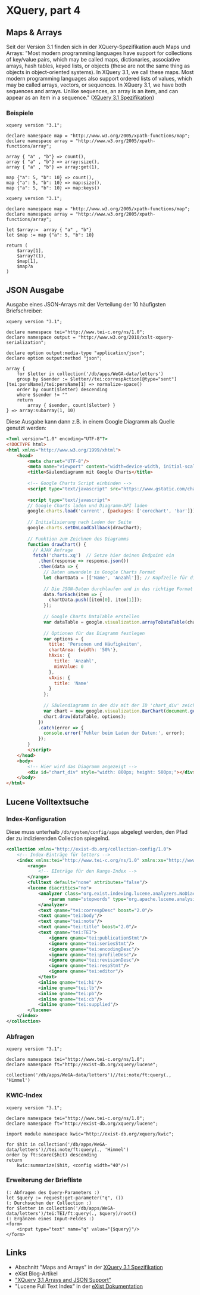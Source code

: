 # XQuery, part 4

## Maps & Arrays

Seit der Version 3.1 finden sich in der XQuery-Spezifikation auch Maps und 
Arrays:
"Most modern programming languages have support for collections of 
key/value pairs, which may be called maps, dictionaries, associative arrays, 
hash tables, keyed lists, or objects (these are not the same thing as 
objects in object-oriented systems). 
In XQuery 3.1, we call these maps. Most modern programming languages also 
support ordered lists of values, which may be called arrays, vectors, or 
sequences. 
In XQuery 3.1, we have both sequences and arrays. 
Unlike sequences, an array is an item, and can appear as an item in a 
sequence." 
([XQuery 3.1 Spezifikation](https://www.w3.org/TR/xquery-31/#id-maps-and-arrays))

### Beispiele

```xquery
xquery version "3.1";

declare namespace map = "http://www.w3.org/2005/xpath-functions/map";
declare namespace array = "http://www.w3.org/2005/xpath-functions/array";

array { "a" , "b"} => count(),
array { "a" , "b"} => array:size(),
array { "a" , "b"} => array:get(1),

map {"a": 5, "b": 10} => count(),
map {"a": 5, "b": 10} => map:size(),
map {"a": 5, "b": 10} => map:keys()
```

```xquery
xquery version "3.1";

declare namespace map = "http://www.w3.org/2005/xpath-functions/map";
declare namespace array = "http://www.w3.org/2005/xpath-functions/array";

let $array:=  array { "a" , "b"} 
let $map := map {"a": 5, "b": 10} 

return (
    $array[1],
    $array?(1),
    $map[1],
    $map?a
)
```

## JSON Ausgabe

Ausgabe eines JSON-Arrays mit der Verteilung der 10 häufigsten Briefschreiber:

```xquery
xquery version "3.1";

declare namespace tei="http://www.tei-c.org/ns/1.0";
declare namespace output = "http://www.w3.org/2010/xslt-xquery-serialization";

declare option output:media-type "application/json";
declare option output:method "json";

array {
    for $letter in collection('/db/apps/WeGA-data/letters')
    group by $sender := $letter//tei:correspAction[@type="sent"][tei:persName]/tei:persName[1] => normalize-space()
    order by count($letter) descending
    where $sender != ""
    return 
        array { $sender, count($letter) }
} => array:subarray(1, 10)
```

Diese Ausgabe kann dann z.B. in einem Google Diagramm als Quelle genutzt werden:

```html
<?xml version="1.0" encoding="UTF-8"?>
<!DOCTYPE html>
<html xmlns="http://www.w3.org/1999/xhtml">
    <head>
        <meta charset="UTF-8"/>
        <meta name="viewport" content="width=device-width, initial-scale=1.0"/>
        <title>Säulendiagramm mit Google Charts</title>
        
        <!-- Google Charts Script einbinden -->
        <script type="text/javascript" src="https://www.gstatic.com/charts/loader.js"></script>
        
        <script type="text/javascript">
        // Google Charts laden und Diagramm-API laden
        google.charts.load('current', {packages: ['corechart', 'bar']});
    
        // Initialisierung nach Laden der Seite
        google.charts.setOnLoadCallback(drawChart);
    
        // Funktion zum Zeichnen des Diagramms
        function drawChart() {
          // AJAX Anfrage
          fetch('charts.xq')  // Setze hier deinen Endpoint ein
            .then(response => response.json())
            .then(data => {
              // Daten umwandeln in Google Charts Format
              let chartData = [['Name', 'Anzahl']]; // Kopfzeile für die Daten
    
              // Die JSON-Daten durchlaufen und in das richtige Format bringen
              data.forEach(item => {
                chartData.push([item[0], item[1]]);
              });
    
              // Google Charts DataTable erstellen
              var dataTable = google.visualization.arrayToDataTable(chartData);
    
              // Optionen für das Diagramm festlegen
              var options = {
                title: 'Personen und Häufigkeiten',
                chartArea: {width: '50%'},
                hAxis: {
                  title: 'Anzahl',
                  minValue: 0
                },
                vAxis: {
                  title: 'Name'
                }
              };
    
              // Säulendiagramm in den div mit der ID 'chart_div' zeichnen
              var chart = new google.visualization.BarChart(document.getElementById('chart_div'));
              chart.draw(dataTable, options);
            })
            .catch(error => {
              console.error('Fehler beim Laden der Daten:', error);
            });
        }
        </script>
    </head>
    <body>
        <!-- Hier wird das Diagramm angezeigt -->
        <div id="chart_div" style="width: 800px; height: 500px;"></div>
    </body>
</html>
```

## Lucene Volltextsuche

### Index-Konfiguration

Diese muss unterhalb `/db/system/config/apps` abgelegt werden, den Pfad der 
zu indizierenden Collection spiegelnd.

```xml
<collection xmlns="http://exist-db.org/collection-config/1.0">
    <!-- Index-Einträge für letters -->
    <index xmlns:tei="http://www.tei-c.org/ns/1.0" xmlns:xs="http://www.w3.org/2001/XMLSchema">
        <range>
            <!-- EInträge für den Range-Index -->
        </range>
        <fulltext default="none" attributes="false"/>
        <lucene diacritics="no">
            <analyzer class="org.exist.indexing.lucene.analyzers.NoDiacriticsStandardAnalyzer">
                <param name="stopwords" type="org.apache.lucene.analysis.util.CharArraySet"/>
            </analyzer>
            <text qname="tei:correspDesc" boost="2.0"/>
            <text qname="tei:body"/>
            <text qname="tei:note"/>
            <text qname="tei:title" boost="2.0"/>
            <text qname="tei:TEI">
                <ignore qname="tei:publicationStmt"/>
                <ignore qname="tei:seriesStmt"/>
                <ignore qname="tei:encodingDesc"/>
                <ignore qname="tei:profileDesc"/>
                <ignore qname="tei:revisionDesc"/>
                <ignore qname="tei:respStmt"/>
                <ignore qname="tei:editor"/>
            </text>
            <inline qname="tei:hi"/>
            <inline qname="tei:lb"/>
            <inline qname="tei:pb"/>
            <inline qname="tei:cb"/>
            <inline qname="tei:supplied"/>
        </lucene>
    </index>
</collection>
```

### Abfragen

```xquery
xquery version "3.1";

declare namespace tei="http://www.tei-c.org/ns/1.0";
declare namespace ft="http://exist-db.org/xquery/lucene";

collection('/db/apps/WeGA-data/letters')//tei:note/ft:query(., 'Himmel')
```

### KWIC-Index

```xquery
xquery version "3.1";

declare namespace tei="http://www.tei-c.org/ns/1.0";
declare namespace ft="http://exist-db.org/xquery/lucene";

import module namespace kwic="http://exist-db.org/xquery/kwic";

for $hit in collection('/db/apps/WeGA-data/letters')//tei:note/ft:query(., 'Himmel')
order by ft:score($hit) descending
return
    kwic:summarize($hit, <config width="40"/>)
```

### Erweiterung der Briefliste

```xquery
(: Abfragen des Query-Parameters :)
let $query := request:get-parameter("q", ())
(: Durchsuchen der Collection :)
for $letter in collection('/db/apps/WeGA-data/letters')/tei:TEI/ft:query(., $query)/root()
(: Ergänzen eines Input-Feldes :)
<form>
    <input type="text" name="q" value="{$query}"/>
</form>
```

## Links

* Abschnitt "Maps and Arrays" in der 
  [XQuery 3.1 Spezifikation](https://www.w3.org/TR/xquery-31/#id-maps-and-arrays) 
* eXist Blog-Artikel 
* ["XQuery 3.1 Arrays and JSON Support"](http://exist-db.org/exist/apps/wiki/blogs/eXist/XQuery31)
* "Lucene Full Text Index" in der 
  [eXist Dokumentation](http://exist-db.org/exist/apps/doc/lucene)
